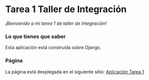 # Tarea 1 Taller de Integración

_¡Bienvenido a mi tarea 1 de taller de Integración!_

### Lo que tienes que saber 
Esta aplicación está construida sobre Django.

### Página
La página está desplegada en el siguiente sitio: 
[Aplicación Tarea 1](http://alortiz.pythonanywhere.com)
